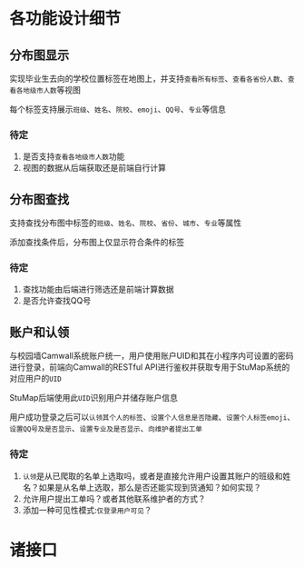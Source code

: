 # 各功能设计细节

##  分布图显示

实现毕业生去向的学校位置标签在地图上，并支持`查看所有标签`、`查看各省份人数`、`查看各地级市人数`等视图  

每个标签支持展示`班级`、`姓名`、`院校`、`emoji`、`QQ号`、`专业`等信息

### 待定

1. 是否支持`查看各地级市人数`功能
2. 视图的数据从后端获取还是前端自行计算

## 分布图查找

支持查找分布图中标签的`班级`、`姓名`、`院校`、`省份`、`城市`、`专业`等属性  

添加查找条件后，分布图上仅显示符合条件的标签

### 待定

1. 查找功能由后端进行筛选还是前端计算数据
2. 是否允许查找QQ号

## 账户和认领

与校园墙Camwall系统账户统一，用户使用账户UID和其在小程序内可设置的密码进行登录，前端向Camwall的RESTful API进行鉴权并获取专用于StuMap系统的对应用户的`UID` 

StuMap后端使用此`UID`识别用户并储存账户信息  

用户成功登录之后可以`认领其个人的标签`、`设置个人信息是否隐藏`、`设置个人标签emoji`、`设置QQ号及是否显示`、`设置专业及是否显示`、`向维护者提出工单`

### 待定

1. `认领`是从已爬取的名单上选取吗，或者是直接允许用户设置其账户的班级和姓名？如果是从名单上选取，那么是否还能实现到货通知？如何实现？
2. 允许用户提出工单吗？或者其他联系维护者的方式？
3. 添加一种可见性模式:`仅登录用户可见`？

# 诸接口